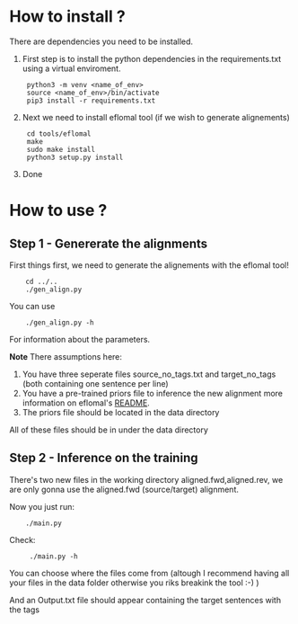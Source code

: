 # How to install ? 


There are dependencies you need to be installed.

1. First step is to install the python dependencies in the requirements.txt using a virtual enviroment.

        python3 -m venv <name_of_env>
        source <name_of_env>/bin/activate 
        pip3 install -r requirements.txt


2. Next we need to install eflomal tool (if we wish to generate alignements)

        cd tools/eflomal 
        make
        sudo make install
        python3 setup.py install


3. Done 


# How to use ? 


## Step 1 - Genererate the alignments 



First things first, we need to generate the alignements with the eflomal tool! 

        cd ../..
        ./gen_align.py 

You can use 

        ./gen_align.py -h 

For information about the parameters.

**Note** There assumptions here:

1. You have three seperate files source_no_tags.txt and target_no_tags (both containing one sentence per line)
2. You have a pre-trained priors file to inference the new alignment more information on eflomal's [README](https://github.com/robertostling/eflomal/blob/master/README.md). 
3. The priors file should be located in the data directory

All of these files should be in under the data directory



## Step 2 - Inference on the training 

There's two new files in the working directory aligned.fwd,aligned.rev, we are only gonna use the aligned.fwd (source/target) alignment.

Now you just run:

        ./main.py 

Check:

         ./main.py -h 

You can choose where the files come from (altough I recommend having all your files in the data folder otherwise you riks breakink the tool :-) )

And an Output.txt file should appear containing the target sentences with the tags


